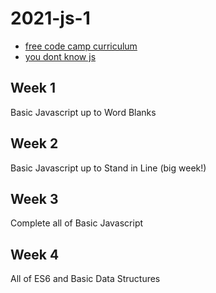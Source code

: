 # 2021-js-1

- [free code camp curriculum](https://www.freecodecamp.org/learn/javascript-algorithms-and-data-structures/)
- [you dont know js](https://github.com/getify/You-Dont-Know-JS)

## Week 1
Basic Javascript up to Word Blanks

## Week 2
Basic Javascript up to Stand in Line (big week!)

## Week 3
Complete all of Basic Javascript

## Week 4
All of ES6 and Basic Data Structures